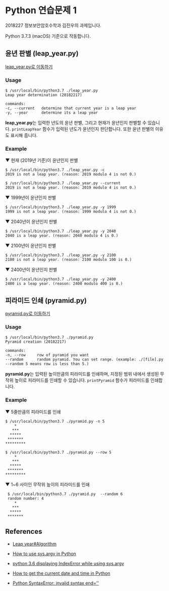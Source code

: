 # Python 연습문제 1

2018227 정보보안암호수학과 김진우의 과제입니다.

Python 3.7.3 (macOS) 기준으로 작동합니다.

## 윤년 판별 (leap_year.py)

[leap_year.py로 이동하기](leap_year.py)

### Usage

    $ /usr/local/bin/python3.7 ./leap_year.py
    Leap year determination (20182217)

    commands:    
    -c, --current   determine that current year is a leap year    
    -y, --year      determine its a leap year

**leap_year.py**는 입력한 년도의 윤년 판별, 그리고 현재가 윤년인지 판별할 수 있습니다. `printLeapYear` 함수가 입력된 년도가 윤년인지 판단합니다. 또한 윤년 판별의 이유도 표시해 줍니다.


### Example

▼ 현재 (2019년 기준)이 윤년인지 판별

    $ /usr/local/bin/python3.7 ./leap_year.py -c
    2019 is not a leap year. (reason: 2019 modulo 4 is not 0.)

    $ /usr/local/bin/python3.7 ./leap_year.py --current
    2019 is not a leap year. (reason: 2019 modulo 4 is not 0.)


▼ 1999년이 윤년인지 판별

    $ /usr/local/bin/python3.7 ./leap_year.py -y 1999
    1999 is not a leap year. (reason: 1999 modulo 4 is not 0.)

▼ 2040년이 윤년인지 판별

    $ /usr/local/bin/python3.7 ./leap_year.py -y 2040
    2040 is a leap year. (reason: 2040 modulo 4 is 0.)

▼ 2100년이 윤년인지 판별

    $ /usr/local/bin/python3.7 ./leap_year.py -y 2100
    2100 is not a leap year. (reason: 2100 modulo 100 is 0.)

▼ 2400년이 윤년인지 판별

    $ /usr/local/bin/python3.7 ./leap_year.py -y 2400
    2400 is a leap year. (reason: 2400 modulo 400 is 0.)

## 피라미드 인쇄 (pyramid.py)

[pyramid.py로 이동하기](pyramid.py)

### Usage

    $ /usr/local/bin/python3.7 ./pyramid.py
    Pyramid creation (20182217)

    commands:    
    -n, --row     row of pyramid you want    
    --random      random pyramid. You can set range. (example: ./[file].py --random 5 means row is less than 5.)

**pyramid.py**는 입력된 높이만큼의 피라미드를 인쇄하며, 지정된 범위 내에서 생성된 무작위 높이로 피라미드를 인쇄할 수 있습니다. `printPyramid` 함수가 피라미드를 인쇄합니다.

### Example
    
▼ 5줄만큼의 피라미드를 인쇄 
    
    $ /usr/local/bin/python3.7 ./pyramid.py -n 5
        *
       ***
      *****
     *******
    *********
    
    $ /usr/local/bin/python3.7 ./pyramid.py --row 5
        *
       ***
      *****
     *******
    *********
    
▼ 1~6 사이인 무작위 높이의 피라미드를 인쇄
     
     $ /usr/local/bin/python3.7 ./pyramid.py  --random 6
     random number: 4
        *
       ***
      *****
     *******
     
## References

- [Leap year#Algorithm](https://en.wikipedia.org/wiki/Leap_year#Algorithm)

- [How to use sys.argv in Python](https://www.pythonforbeginners.com/system/python-sys-argv)

- [python 3.6 displaying IndexError while using sys.argv
](https://stackoverflow.com/questions/48036417/python-3-6-displaying-indexerror-while-using-sys-argv)

- [How to get the current date and time in Python](https://www.saltycrane.com/blog/2008/06/how-to-get-current-date-and-time-in/)

- [Python SyntaxError: invalid syntax end=''
](https://stackoverflow.com/questions/20073639/python-syntaxerror-invalid-syntax-end)
